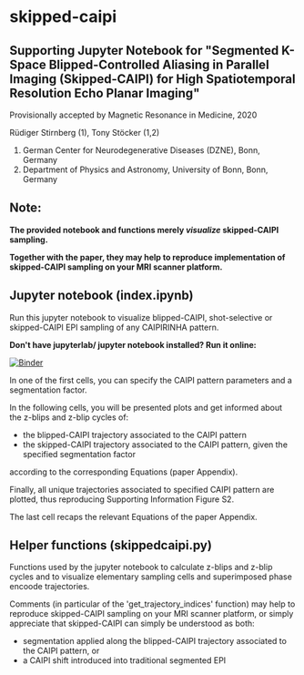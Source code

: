 # skipped-caipi

## Supporting Jupyter Notebook for "Segmented K-Space Blipped-Controlled Aliasing in Parallel Imaging (Skipped-CAIPI) for High Spatiotemporal Resolution Echo Planar Imaging"

Provisionally accepted by Magnetic Resonance in Medicine, 2020

Rüdiger Stirnberg (1), Tony Stöcker (1,2)

1. German Center for Neurodegenerative Diseases (DZNE), Bonn, Germany
2. Department of Physics and Astronomy, University of Bonn, Bonn, Germany

## Note:

**The provided notebook and functions merely *visualize* skipped-CAIPI sampling.**

**Together with the paper, they may help to reproduce implementation of skipped-CAIPI sampling on your MRI scanner platform.**

## Jupyter notebook (index.ipynb)

Run this jupyter notebook to visualize blipped-CAIPI, shot-selective or skipped-CAIPI EPI sampling of any CAIPIRINHA pattern.

**Don't have jupyterlab/ jupyter notebook installed? Run it online:**

[![Binder](https://mybinder.org/badge_logo.svg)](https://mybinder.org/v2/gh/mrphysics-bonn/skipped-caipi/6d89929a79a3c43a0984a928a1537bea466e7ed4?filepath=index.ipynb)

In one of the first cells, you can specify the CAIPI pattern parameters and a segmentation factor.

In the following cells, you will be presented plots and get informed about the z-blips and z-blip cycles of:

* the blipped-CAIPI trajectory associated to the CAIPI pattern
* the skipped-CAIPI trajectory associated to the CAIPI pattern, given the specified segmentation factor

according to the corresponding Equations (paper Appendix).

Finally, all unique trajectories associated to specified CAIPI pattern are plotted, thus reproducing Supporting Information Figure S2.

The last cell recaps the relevant Equations of the paper Appendix.

## Helper functions (skippedcaipi.py)

Functions used by the jupyter notebook to calculate z-blips and z-blip cycles and to visualize elementary sampling cells and superimposed phase encoode trajectories.

Comments (in particular of the 'get_trajectory_indices' function) may help to reproduce skipped-CAIPI sampling on your MRI scanner platform, or simply appreciate that skipped-CAIPI can simply be understood as both:

* segmentation applied along the blipped-CAIPI trajectory associated to the CAIPI pattern, or
* a CAIPI shift introduced into traditional segmented EPI
